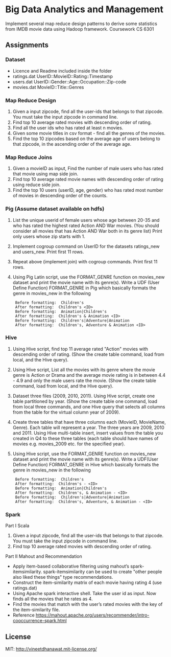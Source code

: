 # Big Data Analytics and Management
Implement several map reduce design patterns to derive some statistics from IMDB movie data using Hadoop framework. Coursework CS 6301

## Assignments
### Dataset
- Licence and Readme included inside the folder
- ratings.dat UserID::MovieID::Rating::Timestamp
- users.dat UserID::Gender::Age::Occupation::Zip-code
- movies.dat MovieID::Title::Genres

### Map Reduce Design
1. Given a input zipcode, find all the user-ids that belongs to that zipcode. You must take the input zipcode in command line.
2. Find top 10 average rated movies with descending order of rating.
3. Find all the user ids who has rated at least n movies.
4. Given some movie titles in csv format - find all the genres of the movies.
5. Find the top 10 zipcodes based on the average age of users belong to that zipcode, in the ascending order of the average age.

### Map Reduce Joins
1. Given a movieID as input, Find the number of male users who has rated that movie using map side join.
2. Find top 10 average rated movie names with descending order of rating using reduce side join.
3. Find the top 10 users (userID, age, gender) who has rated most number of movies in descending order of the counts.

### Pig (Assume dataset available on hdfs)
1. List the unique userid of female users whose age between 20-35 and who has rated the highest rated Action AND War movies. (You should consider all movies that has Action AND War both in its genre list) Print only users whose zip starts with 1.
2. Implement cogroup command on UserID for the datasets ratings_new and users_new. Print first 11 rows.
3. Repeat above (implement join) with cogroup commands. Print first 11 rows.
4. Using Pig Latin script, use the FORMAT_GENRE function on movies_new dataset and print the movie name with its genre(s). Write a UDF (User Define Function) FORMAT_GENRE in Pig which basically formats the genre in movies_new in the following

		Before formatting:  Children's
		After formatting:  Children's <ID>
		Before formatting:  Animation|Children's
		After formatting:  Children's & Animation <ID>
		Before formatting:  Children's|Adventure|Animation
		After formatting:  Children's, Adventure & Animation <ID>

### Hive
1. Using Hive script, find  top 11 average rated "Action" movies with descending order of rating. (Show the create table command, load from local, and the Hive query).
2. Using Hive script,  List all the movies with its genre where the movie genre is Action or Drama and the average movie rating is in between 4.4 - 4.9 and only the male users rate the movie. (Show the create table command, load from local, and the Hive query).
3. Dataset three files (2009, 2010, 2011). Using Hive script, create one table partitioned by year. (Show the create table one command, load from local three commands, and one Hive query that selects all columns from the table for the virtual column year of 2009).
4. Create three tables that have three columns each (MovieID, MovieName, Genre). Each table will represent a year. The three years are 2009, 2010 and 2011.
Using Hive multi-table insert, insert values from the table you created in Q4 to these three tables (each table should have names of movies e.g. movies_2009 etc. for the specified year).
5. Using Hive script, use the FORMAT_GENRE function on movies_new dataset and print the movie name with its genre(s). Write a UDF(User Define Function) FORMAT_GENRE in Hive which basically formats the genre in movies_new in the following

		Before formatting:  Children's
		After formatting:  Children's - <ID>
		Before formatting:  Animation|Children's
		After formatting:  Children's, & Animation - <ID>
		Before formatting:  Children's|Adventure|Animation
		After formatting:  Children's, Adventure, & Animation - <ID>

### Spark

Part I Scala

1. Given a input zipcode, find all the user-ids that belongs to that zipcode. You must take the input zipcode in command line.
2. Find top 10 average rated movies with descending order of rating.

Part II Mahout and Recommendation

- Apply item-based collaborative filtering using mahout’s spark-itemsimilarity. spark-itemsimilarity can be used to create "other people also liked these things" type recommendations.
- Construct the item-similarity matrix of each movie having rating 4 (use ratings.dat)
- Using Apache spark interactive shell. Take the user id as input. Now finds all the movies that he rates as 4.
- Find the movies that match with the user’s rated movies with the key of the item-similarity file.
- Reference https://mahout.apache.org/users/recommender/intro-cooccurrence-spark.html 

## License

MIT: http://vineetdhanawat.mit-license.org/
